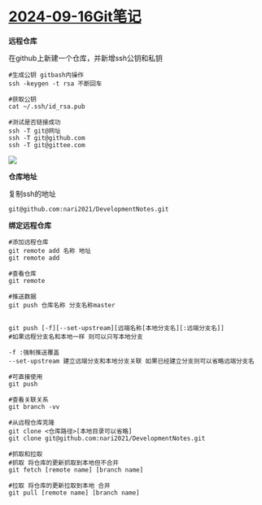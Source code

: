 # [2024-09-16Git笔记](herf=https://www.bilibili.com/video/BV1MU4y1Y7h5?p=5&vd_source=7207c0a5c3f4bd5b1f33fab51a683579)

**远程仓库**

在github上新建一个仓库，并新增ssh公钥和私钥

```
#生成公钥 gitbash内操作
ssh -keygen -t rsa 不断回车

#获取公钥
cat ~/.ssh/id_rsa.pub

#测试是否链接成功
ssh -T git@网址
ssh -T git@github.com
ssh -T git@gittee.com
```

![](C:\Users\yuhon\AppData\Roaming\marktext\images\2024-09-16-15-26-20-image.png)

**仓库地址**

复制ssh的地址

```
git@github.com:nari2021/DevelopmentNotes.git
```

**绑定远程仓库**

```
#添加远程仓库
git remote add 名称 地址
git remote add

#查看仓库
git remote

#推送数据
git push 仓库名称 分支名称master


git push [-f][--set-upstream][远端名称[本地分支名][:远端分支名]]
#如果远程分支名和本地一样 则可以只写本地分支

-f :强制推送覆盖
--set-upstream 建立远端分支和本地分支关联 如果已经建立分支则可以省略远端分支名

#可直接使用
git push

#查看关联关系
git branch -vv

#从远程仓库克隆
git clone <仓库路径>[本地目录可以省略]
git clone git@github.com:nari2021/DevelopmentNotes.git

#抓取和拉取
#抓取 将仓库的更新抓取到本地但不合并
git fetch [remote name] [branch name]

#拉取 将仓库的更新拉取到本地 合并
git pull [remote name] [branch name]
```






